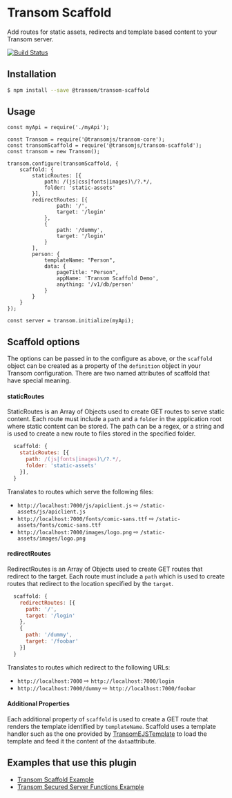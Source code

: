 # Transom Scaffold
Add routes for static assets, redirects and template based content to your Transom server. 

[![Build Status](https://travis-ci.org/transomjs/transom-scaffold.svg?branch=master)](https://travis-ci.org/transomjs/transom-scaffold)

## Installation

```bash
$ npm install --save @transom/transom-scaffold
```

## Usage

```
const myApi = require('./myApi');

const Transom = require('@transomjs/transom-core');
const transomScaffold = require('@transomjs/transom-scaffold');
const transom = new Transom();

transom.configure(transomScaffold, {
	scaffold: {
		staticRoutes: [{
			path: /(js|css|fonts|images)\/?.*/,
			folder: 'static-assets'
		}],
		redirectRoutes: [{
				path: '/',
				target: '/login'
			},
			{
				path: '/dummy',
				target: '/login'
			}
		],
		person: {
			templateName: "Person",
			data: {
				pageTitle: "Person",
				appName: 'Transom Scaffold Demo',
				anything: '/v1/db/person'
			}
		}	
	}
});

const server = transom.initialize(myApi);
```

## Scaffold options
The options can be passed in to the configure as above, or the `scaffold` object can be created as a property of the `definition` object in your Transom configuration. There are two named attributes of scaffold that have special meaning.

#### staticRoutes
StaticRoutes is an Array of Objects used to create GET routes to serve static content. Each route must include a `path` and a `folder` in the application root where static content can be stored. The path can be a regex, or a string and is used to create a new route to files stored in the specified folder.

```javascript
  scaffold: {
    staticRoutes: [{
      path: /(js|fonts|images)\/?.*/,
      folder: 'static-assets'
    }],
  }
```
Translates to routes which serve the following files:
 * `http://localhost:7000/js/apiclient.js` &#8680; `/static-assets/js/apiclient.js`
 * `http://localhost:7000/fonts/comic-sans.ttf` &#8680; `/static-assets/fonts/comic-sans.ttf`
 * `http://localhost:7000/images/logo.png` &#8680; `/static-assets/images/logo.png`



#### redirectRoutes
RedirectRoutes is an Array of Objects used to create GET routes that redirect to the target. Each route must include a `path` which is used to create routes that redirect to the location specified by the `target`.

```javascript
  scaffold: {
    redirectRoutes: [{
      path: '/',
      target: '/login'
    },
    {
      path: '/dummy',
      target: '/foobar'
    }]
  }
```
Translates to routes which redirect to the following URLs:
 * `http://localhost:7000` &#8680; `http://localhost:7000/login`
 * `http://localhost:7000/dummy` &#8680; `http://localhost:7000/foobar`


#### Additional Properties
Each additional property of `scaffold` is used to create a GET route that renders the template identified by `templateName`. Scaffold uses a template handler such as the one provided by [TransomEJSTemplate](https://transomjs.github.io/docs/transom-ejs-template/) to load the template and feed it the content of the `data`attribute. 


## Examples that use this plugin
 * [Transom Scaffold Example](https://github.com/binaryops-wiebo/transom-scaffold-example)
 * [Transom Secured Server Functions Example](https://github.com/binaryops-wiebo/transom-functions-secured-example)
